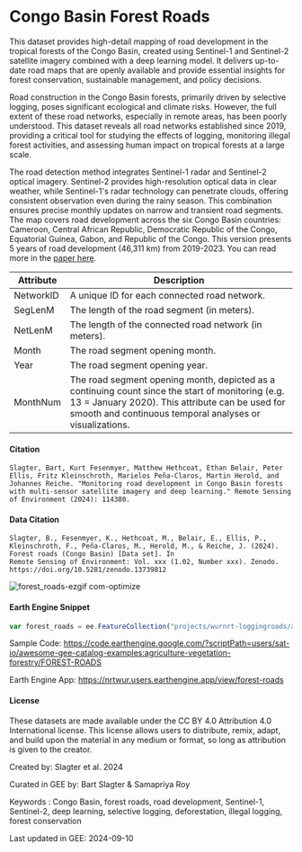 # Congo Basin Forest Roads

This dataset provides high-detail mapping of road development in the tropical forests of the Congo Basin, created using Sentinel-1 and Sentinel-2 satellite imagery combined with a deep learning model. It delivers up-to-date road maps that are openly available and provide essential insights for forest conservation, sustainable management, and policy decisions.

Road construction in the Congo Basin forests, primarily driven by selective logging, poses significant ecological and climate risks. However, the full extent of these road networks, especially in remote areas, has been poorly understood. This dataset reveals all road networks established since 2019, providing a critical tool for studying the effects of logging, monitoring illegal forest activities, and assessing human impact on tropical forests at a large scale.

The road detection method integrates Sentinel-1 radar and Sentinel-2 optical imagery. Sentinel-2 provides high-resolution optical data in clear weather, while Sentinel-1's radar technology can penetrate clouds, offering consistent observation even during the rainy season. This combination ensures precise monthly updates on narrow and transient road segments. The map covers road development across the six Congo Basin countries: Cameroon, Central African Republic, Democratic Republic of the Congo, Equatorial Guinea, Gabon, and Republic of the Congo. This version presents 5 years of road development (46,311 km) from 2019-2023. You can read more in the [paper here](https://www.sciencedirect.com/science/article/pii/S0034425724004061).


| **Attribute** | **Description** |
|---------------|-----------------|
| NetworkID     | A unique ID for each connected road network. |
| SegLenM       | The length of the road segment (in meters). |
| NetLenM       | The length of the connected road network (in meters). |
| Month         | The road segment opening month. |
| Year          | The road segment opening year. |
| MonthNum      | The road segment opening month, depicted as a continuing count since the start of monitoring (e.g. 13 = January 2020). This attribute can be used for smooth and continuous temporal analyses or visualizations. |


#### Citation

```
Slagter, Bart, Kurt Fesenmyer, Matthew Hethcoat, Ethan Belair, Peter Ellis, Fritz Kleinschroth, Marielos Peña-Claros, Martin Herold, and Johannes Reiche. "Monitoring road development in Congo Basin forests with multi-sensor satellite imagery and deep learning." Remote Sensing of Environment (2024): 114380.
```

#### Data Citation

```
Slagter, B., Fesenmyer, K., Hethcoat, M., Belair, E., Ellis, P., Kleinschroth, F., Peña-Claros, M., Herold, M., & Reiche, J. (2024). Forest roads (Congo Basin) [Data set]. In
Remote Sensing of Environment: Vol. xxx (1.02, Number xxx). Zenodo. https://doi.org/10.5281/zenodo.13739812
```

![forest_roads-ezgif com-optimize](https://github.com/user-attachments/assets/833ef019-504a-41a1-b934-0a2b1feb47fe)

#### Earth Engine Snippet

```js
var forest_roads = ee.FeatureCollection("projects/wurnrt-loggingroads/assets/distribution/forestroads_afr_2019-01_2023-12")
```

Sample Code: https://code.earthengine.google.com/?scriptPath=users/sat-io/awesome-gee-catalog-examples:agriculture-vegetation-forestry/FOREST-ROADS

Earth Engine App: https://nrtwur.users.earthengine.app/view/forest-roads

#### License
These datasets are made available under the CC BY 4.0 Attribution 4.0 International license. This license allows users to distribute, remix, adapt, and build upon the material in any medium or format, so long as attribution is given to the creator.

Created by: Slagter et al. 2024

Curated in GEE by: Bart Slagter & Samapriya Roy

Keywords : Congo Basin, forest roads, road development, Sentinel-1, Sentinel-2, deep learning, selective logging, deforestation, illegal logging, forest conservation

Last updated in GEE: 2024-09-10


